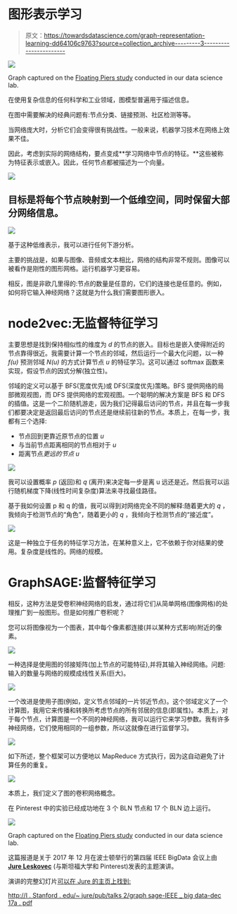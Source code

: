# 图形表示学习

> 原文：<https://towardsdatascience.com/graph-representation-learning-dd64106c9763?source=collection_archive---------3----------------------->

![](img/001ce783e427847006bbafd432552bb0.png)

Graph captured on the [Floating Piers study](https://marco-brambilla.com/2017/08/31/analysis-of-user-behaviour-and-social-media-content-for-art-and-culture-events/) conducted in our data science lab.

在使用复杂信息的任何科学和工业领域，图模型普遍用于描述信息。

在图中需要解决的经典问题有:节点分类、链接预测、社区检测等等。

当网络庞大时，分析它们会变得很有挑战性。一般来说，机器学习技术在网络上效果不佳。

因此，考虑到实际的网络结构，要点变成**学习网络中节点的特征。**这些被称为特征表示或嵌入。因此，任何节点都被描述为一个向量。

![](img/38b3262bcd8d73445b341df7d1435654.png)

## 目标是将每个节点映射到一个低维空间，同时保留大部分网络信息。

![](img/5a1f367e6cf1222f8dece46583ee0f3e.png)

基于这种低维表示，我可以进行任何下游分析。

主要的挑战是，如果与图像、音频或文本相比，网络的结构非常不规则。图像可以被看作是刚性的图形网格。运行机器学习更容易。

相反，图是非欧几里得的:节点的数量是任意的，它们的连接也是任意的。例如，如何将它输入神经网络？这就是为什么我们需要图形嵌入。

# node2vec:无监督特征学习

主要思想是找到保持相似性的维度为 *d* 的节点的嵌入。目标也是嵌入使得附近的节点靠得很近。我需要计算一个节点的邻域，然后运行一个最大化问题，以一种 *f(u)* 预测邻域 *N(u)* 的方式计算节点 *u* 的特征学习。这可以通过 softmax 函数来实现，假设节点的因式分解(独立性)。

邻域的定义可以基于 BFS(宽度优先)或 DFS(深度优先)策略。BFS 提供网络的局部微观视图，而 DFS 提供网络的宏观视图。一个聪明的解决方案是 BFS 和 DFS 的插值。这是一个二阶随机游走，因为我们记得最后访问的节点，并且在每一步我们都要决定是返回最后访问的节点还是继续前往新的节点。本质上，在每一步，我都有三个选择:

*   节点回到更靠近原节点的位置 *u*
*   与当前节点距离相同的节点相对于 *u*
*   距离节点*更远的节点 u*

![](img/b68c3b72d67fd33dafdf621a4adf58e7.png)

我可以设置概率 *p* (返回)和 *q* (离开)来决定每一步是离 u 远还是近。然后我可以运行随机梯度下降(线性时间复杂度)算法来寻找最佳路径。

基于我如何设置 p 和 q 的值，我可以得到对网络完全不同的解释:随着更大的 *q* ，我倾向于检测节点的“角色”，随着更小的 *q* ，我倾向于检测节点的“接近度”。

![](img/aebb7e24a7be50f6f05c13c708274618.png)

这是一种独立于任务的特征学习方法，在某种意义上，它不依赖于你对结果的使用。复杂度是线性的。网络的规模。

# GraphSAGE:监督特征学习

相反，这种方法是受卷积神经网络的启发，通过将它们从简单网格(图像网格)的处理推广到一般图形。但是如何推广卷积呢？

您可以将图像视为一个图表，其中每个像素都连接(并以某种方式影响)附近的像素。

![](img/9c0016e15d6b0274e4a70023c74cde9d.png)

一种选择是使用图的邻接矩阵(加上节点的可能特征),并将其输入神经网络。问题:输入的数量与网络的规模成线性关系(巨大)。

![](img/a0146b54f55d9ba39bd1db79e1185b7d.png)

一个改进是使用子图(例如，定义节点邻域的一片邻近节点)。这个邻域定义了一个计算图，我用它来传播和转换所考虑节点的所有邻居的信息(即属性)。本质上，对于每个节点，计算图是一个不同的神经网络，我可以运行它来学习参数。我有许多神经网络，它们使用相同的一组参数，所以这就像在进行监督学习。

![](img/c7e53d1b1119aa176d0e2fc3ed938af6.png)

如下所述，整个框架可以方便地以 MapReduce 方式执行，因为这自动避免了计算任务的重复。

![](img/daf53ce427ab6f2e88871ea9f893ac6b.png)

本质上，我们定义了图的卷积网络概念。

在 Pinterest 中的实验已经成功地在 3 个 BLN 节点和 17 个 BLN 边上运行。

![](img/6661b8b33dbc9e6a3ff724b9f7388c8e.png)

Graph captured on the [Floating Piers study](https://marco-brambilla.com/2017/08/31/analysis-of-user-behaviour-and-social-media-content-for-art-and-culture-events/) conducted in our data science lab.

这篇报道是关于 2017 年 12 月在波士顿举行的第四届 IEEE BigData 会议上由 [**Jure Leskovec**](https://cs.stanford.edu/people/jure/) (与斯坦福大学和 Pinterest)发表的主题演讲。

演讲的完整幻灯片[可以在 Jure 的主页上找到:](http://i.stanford.edu/~jure/pub/talks2/graphsage-ieee_bigdata-dec17a.pdf)

[http://I . Stanford . edu/~ jure/pub/talks 2/graph sage-IEEE _ big data-dec 17a . pdf](http://i.stanford.edu/~jure/pub/talks2/graphsage-ieee_bigdata-dec17a.pdf)
